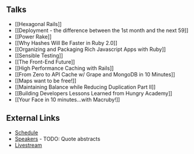 ## Talks

* [[Hexagonal Rails]]
* [[Deployment - the difference between the 1st month and the next 59]]
* [[Power Rake]]
* [[Why Hashes Will Be Faster in Ruby 2.0]]
* [[Organizing and Packaging Rich Javascript Apps with Ruby]]
* [[Sensible Testing]]
* [[The Front-End Future]]
* [[High Performance Caching with Rails]]
* [[From Zero to API Cache w/ Grape and MongoDB in 10 Minutes]]
* [[Maps want to be free!]]
* [[Maintaining Balance while Reducing Duplication Part II]]
* [[Building Developers Lessons Learned from Hungry Academy]]
* [[Your Face in 10 minutes...with Macruby!]]

## External Links

* [Schedule](http://goruco.com/schedule/)
* [Speakers](http://goruco.com/speakers/) - TODO: Quote abstracts
* [Livestream](http://goruco.com/live/)